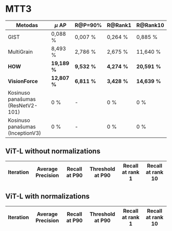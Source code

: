 # MTT3

| **Metodas**                       | **$\mu$ AP**  | **R@P=90\%** | **R@Rank1**  | **R@Rank10**  |
|-----------------------------------|---------------|--------------|--------------|---------------|
| GIST                              | 0,088 \%      | 0,007 \%     | 0,264 \%     | 0,885 \%      |
| MultiGrain                        | 8,493 \%      | 2,786 \%     | 2,675 \%     | 11,640 \%     |
| **HOW**                           | **19,189 \%** | **9,532 \%** | **4,274 \%** | **20,591 \%** |
| **VisionForce**                   | **12,807 \%** | **6,811 \%** | **3,428 \%** | **14,639 \%** |
| Kosinuso panašumas (ResNetV2-101) | 0 \%          | -            | 0 \%         | 0 \%          |
| Kosinuso panašumas (InceptionV3)  | 0 \%          | -            | 0 \%         | 0 \%          |


## ViT-L without normalizations

| **Iteration** | **Average Precision** | **Recall at P90** | **Threshold at P90** | **Recall at rank 1** | **Recall at rank 10** |
|---------------|-----------------------|-------------------|----------------------|----------------------|-----------------------|

## ViT-L with normalizations

| **Iteration** | **Average Precision** | **Recall at P90** | **Threshold at P90** | **Recall at rank 1** | **Recall at rank 10** |
|---------------|-----------------------|-------------------|----------------------|----------------------|-----------------------|
